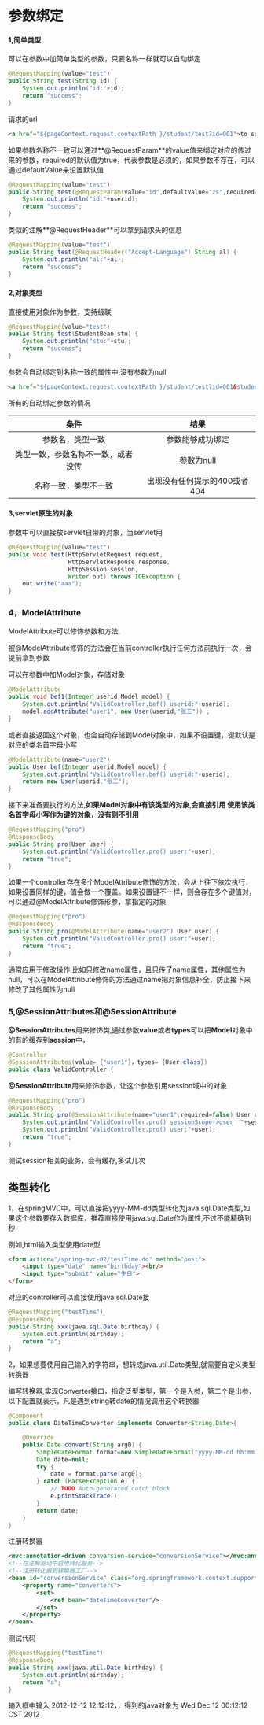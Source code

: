 # 参数绑定

#### 1,简单类型

可以在参数中加简单类型的参数，只要名称一样就可以自动绑定

```java
@RequestMapping(value="test")
public String test(String id) {
    System.out.println("id:"+id);
    return "success";
}
```

请求的url

```html
<a href="${pageContext.request.contextPath }/student/test?id=001">to success</a>
```

如果参数名称不一致可以通过**@RequestParam**的value值来绑定对应的传过来的参数，required的默认值为true，代表参数是必须的，如果参数不存在，可以通过defaultValue来设置默认值

```java
@RequestMapping(value="test")
public String test(@RequestParam(value="id",defaultValue="zs",required=false) String userid) {
    System.out.println("id:"+userid);
    return "success";
}
```

类似的注解**@RequestHeader**可以拿到请求头的信息

```java
@RequestMapping(value="test")
public String test(@RequestHeader("Accept-Language") String al) {
    System.out.println("al:"+al);
    return "success";
}
```

#### 2,对象类型

直接使用对象作为参数，支持级联

```java
@RequestMapping(value="test")
public String test(StudentBean stu) {
    System.out.println("stu:"+stu);
    return "success";
}
```

参数会自动绑定到名称一致的属性中,没有参数为null

```html
<a href="${pageContext.request.contextPath }/student/test?id=001&student_name=zs">to success</a>
```

所有的自动绑定参数的情况

|                条件                |             结果             |
| :--------------------------------: | :--------------------------: |
|          参数名，类型一致          |       参数能够成功绑定       |
| 类型一致，参数名称不一致，或者没传 |          参数为null          |
|        名称一致，类型不一致        | 出现没有任何提示的400或者404 |

#### 3,servlet原生的对象

参数中可以直接放servlet自带的对象，当servlet用

```java
@RequestMapping(value="test")
public void test(HttpServletRequest request,
                 HttpServletResponse response,
                 HttpSession session,
                 Writer out) throws IOException {
    out.write("aaa");
}
```

### 4，ModelAttribute

ModelAttribute可以修饰参数和方法,

被@ModelAttribute修饰的方法会在当前controller执行任何方法前执行一次，会提前拿到参数

可以在参数中加Model对象，存储对象

```java
@ModelAttribute
public void bef1(Integer userid,Model model) {
    System.out.println("ValidController.bef() userid:"+userid);
    model.addAttribute("user1", new User(userid,"张三")) ;
}
```

或者直接返回这个对象，也会自动存储到Model对象中，如果不设置键，键默认是对应的类名首字母小写

```java
@ModelAttribute(name="user2")
public User bef(Integer userid,Model model) {
	System.out.println("ValidController.bef() userid:"+userid);
	return new User(userid,"张三");
}
```

接下来准备要执行的方法,**如果Model对象中有该类型的对象**,**会直接引用  使用该类名首字母小写作为键的对象，没有则不引用**

```java
@RequestMapping("pro")
@ResponseBody
public String pro(User user) {
    System.out.println("ValidController.pro() user:"+user);
    return "true";
}
```

如果一个controller存在多个ModelAttribute修饰的方法，会从上往下依次执行，如果设置同样的键，值会做一个覆盖。如果设置键不一样，则会存在多个键值对，可以通过@ModelAttribute修饰形参，拿指定的对象

```java
@RequestMapping("pro")
@ResponseBody
public String pro(@ModelAttribute(name="user2") User user) {
    System.out.println("ValidController.pro() user:"+user);
    return "true";
}
```

通常应用于修改操作,比如只修改name属性，且只传了name属性，其他属性为null，可以在ModelAttribute修饰的方法通过name把对象信息补全，防止接下来修改了其他属性为null

### 5,@SessionAttributes和@SessionAttribute

**@SessionAttributes**用来修饰类,通过参数**value**或者**types**可以把**Model**对象中的有的缓存到**session**中，

```java
@Controller
@SessionAttributes(value= {"user1"}，types= {User.class})
public class ValidController {
```

**@SessionAttribute**用来修饰参数，让这个参数引用session域中的对象

```java
@RequestMapping("pro")
@ResponseBody
public String pro(@SessionAttribute(name="user1",required=false) User user,HttpSession session) {
    System.out.println("ValidController.pro() sessionScope->user  "+session.getAttribute("user1"));
    System.out.println("ValidController.pro() user:"+user);
    return "true";
}
```

测试session相关的业务，会有缓存,多试几次

## 类型转化

1，在springMVC中，可以直接把yyyy-MM-dd类型转化为java.sql.Date类型,如果这个参数要存入数据库，推荐直接使用java.sql.Date作为属性,不过不能精确到秒

例如,html输入类型使用date型

```html
<form action="/spring-mvc-02/testTime.do" method="post">
	<input type="date" name="birthday"><br/>
	<input type="submit" value="生日">
</form>
```

对应的controller可以直接使用java.sql.Date接

```java
@RequestMapping("testTime")
@ResponseBody
public String xxx(java.sql.Date birthday) {
    System.out.println(birthday);
    return "a";
}
```

2，如果想要使用自己输入的字符串，想转成java.util.Date类型,就需要自定义类型转换器

编写转换器,实现Converter接口，指定泛型类型，第一个是入参，第二个是出参，以下配置就表示，凡是遇到string转date的情况调用这个转换器

```java
@Component
public class DateTimeConverter implements Converter<String,Date>{

	@Override
	public Date convert(String arg0) {
		SimpleDateFormat format=new SimpleDateFormat("yyyy-MM-dd hh:mm:ss");
		Date date=null;
		try {
			date = format.parse(arg0);
		} catch (ParseException e) {
			// TODO Auto-generated catch block
			e.printStackTrace();
		}
		return date;
	}
}
```

注册转换器

```xml
<mvc:annotation-driven conversion-service="conversionService"></mvc:annotation-driven>
<!--在注解驱动中启用转化服务-->
<!--注册转化器到转换器工厂-->
<bean id="conversionService" class="org.springframework.context.support.ConversionServiceFactoryBean">
    <property name="converters">
        <set>
            <ref bean="dateTimeConverter"/>
        </set>
    </property>
</bean>
```

测试代码

```java
@RequestMapping("testTime")
@ResponseBody
public String xxx(java.util.Date birthday) {
    System.out.println(birthday);
    return "a";
}
```

输入框中输入  2012-12-12 12:12:12，，得到的java对象为    Wed Dec 12 00:12:12 CST 2012